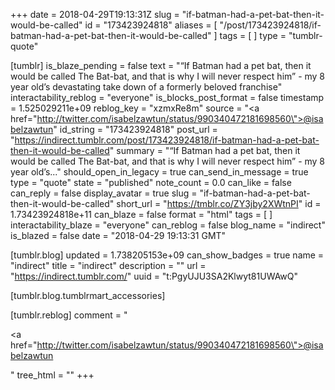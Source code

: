 +++
date = 2018-04-29T19:13:31Z
slug = "if-batman-had-a-pet-bat-then-it-would-be-called"
id = "173423924818"
aliases = [ "/post/173423924818/if-batman-had-a-pet-bat-then-it-would-be-called" ]
tags = [ ]
type = "tumblr-quote"

[tumblr]
is_blaze_pending = false
text = "&ldquo;If Batman had a pet bat, then it would be called The Bat-bat, and that is why I will never respect him&rdquo; - my 8 year old&rsquo;s devastating take down of a formerly beloved franchise"
interactability_reblog = "everyone"
is_blocks_post_format = false
timestamp = 1.525029211e+09
reblog_key = "xzmxRe8m"
source = "<a href=\"http://twitter.com/isabelzawtun/status/990340472181698560\">@isabelzawtun</a>"
id_string = "173423924818"
post_url = "https://indirect.tumblr.com/post/173423924818/if-batman-had-a-pet-bat-then-it-would-be-called"
summary = "“If Batman had a pet bat, then it would be called The Bat-bat, and that is why I will never respect him” - my 8 year old’s..."
should_open_in_legacy = true
can_send_in_message = true
type = "quote"
state = "published"
note_count = 0.0
can_like = false
can_reply = false
display_avatar = true
slug = "if-batman-had-a-pet-bat-then-it-would-be-called"
short_url = "https://tmblr.co/ZY3jby2XWtnPI"
id = 1.73423924818e+11
can_blaze = false
format = "html"
tags = [ ]
interactability_blaze = "everyone"
can_reblog = false
blog_name = "indirect"
is_blazed = false
date = "2018-04-29 19:13:31 GMT"

[tumblr.blog]
updated = 1.738205153e+09
can_show_badges = true
name = "indirect"
title = "indirect"
description = ""
url = "https://indirect.tumblr.com/"
uuid = "t:PgyUJU3SA2Klwyt81UWAwQ"

[tumblr.blog.tumblrmart_accessories]

[tumblr.reblog]
comment = "<p><a href=\"http://twitter.com/isabelzawtun/status/990340472181698560\">@isabelzawtun</a></p>"
tree_html = ""
+++
